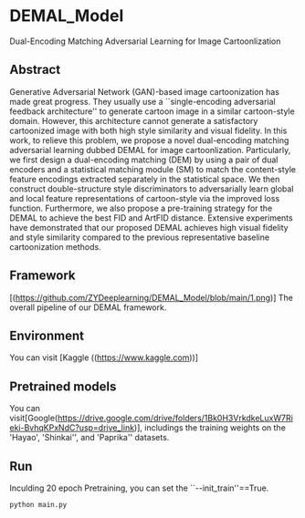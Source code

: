 # DEMAL_Model
Dual-Encoding Matching Adversarial Learning for Image Cartoonlization

## Abstract
Generative Adversarial Network (GAN)-based image cartoonization has made great progress. They 
usually use a ``single-encoding adversarial feedback architecture'' to generate cartoon image in a similar cartoon-style domain. However, this architecture cannot generate a satisfactory cartoonized image with both high style similarity and visual fidelity. In this work, to relieve this problem, we propose a novel dual-encoding matching adversarial learning dubbed DEMAL for image cartoonlization. Particularly, we first design a dual-encoding matching (DEM) by using a pair of dual encoders and a statistical matching module (SM) to match the content-style feature encodings extracted separately in the statistical space. We then construct double-structure style discriminators to adversarially learn global and local feature representations of cartoon-style via the improved loss function. Furthermore, we also propose a pre-training strategy for the DEMAL to achieve the best FID and ArtFID distance. Extensive experiments have demonstrated that our proposed DEMAL achieves high visual fidelity and style similarity compared to the previous representative baseline cartoonization methods.
## Framework
[(https://github.com/ZYDeeplearning/DEMAL_Model/blob/main/1.png)]
The overall pipeline of our DEMAL framework.

## Environment
You can visit [Kaggle ((https://www.kaggle.com))] 

## Pretrained models
You can visit[Google(https://drive.google.com/drive/folders/1Bk0H3VrkdkeLuxW7Rieki-BvhqKPxNdC?usp=drive_link)], includings the training weights on the 'Hayao', 'Shinkai'', and 'Paprika'' datasets.

## Run
Inculding 20 epoch Pretraining, you can set the ``--init_train''==True. 
```
python main.py 
```
